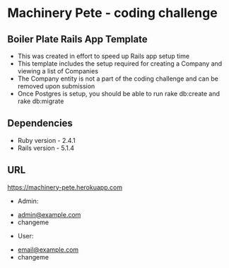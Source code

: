 # Machinery Pete - coding challenge

## Boiler Plate Rails App Template
* This was created in effort to speed up Rails app setup time
* This template includes the setup required for creating a Company and viewing a list of Companies
* The Company entity is not a part of the coding challenge and can be removed upon submission
* Once Postgres is setup, you should be able to run rake db:create and rake db:migrate

## Dependencies
* Ruby version  - 2.4.1
* Rails version - 5.1.4

## URL
https://machinery-pete.herokuapp.com

* Admin:
 - admin@example.com
 - changeme
* User:
 - email@example.com
 - changeme
